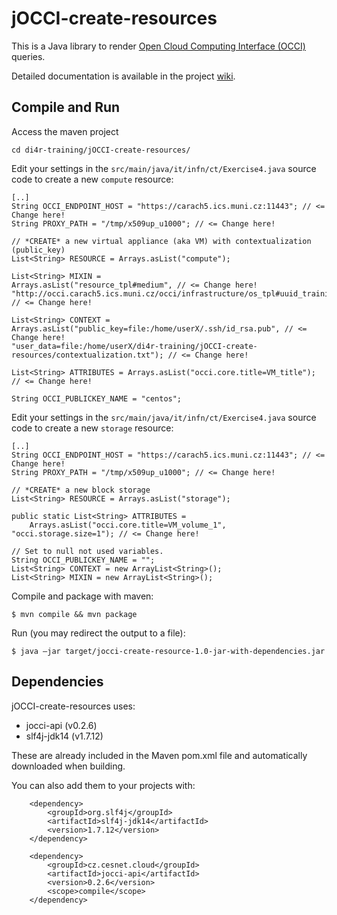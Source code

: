 # jOCCI-create-resources
This is a Java library to render <a href="http://occi-wg.org/about/specification/">Open Cloud Computing Interface (OCCI)</a> queries.

Detailed documentation is available in the project <a href="https://github.com/EGI-FCTF/jOCCI-api/wiki">wiki</a>.


## Compile and Run

Access the maven project

```cd di4r-training/jOCCI-create-resources/```

Edit your settings in the `src/main/java/it/infn/ct/Exercise4.java` source code to create a new ```compute``` resource:
```
[..]
String OCCI_ENDPOINT_HOST = "https://carach5.ics.muni.cz:11443"; // <= Change here!
String PROXY_PATH = "/tmp/x509up_u1000"; // <= Change here!

// *CREATE* a new virtual appliance (aka VM) with contextualization (public_key)
List<String> RESOURCE = Arrays.asList("compute");

List<String> MIXIN =
Arrays.asList("resource_tpl#medium", // <= Change here!
"http://occi.carach5.ics.muni.cz/occi/infrastructure/os_tpl#uuid_training_centos_6_fedcloud_warg_168"); // <= Change here!

List<String> CONTEXT =
Arrays.asList("public_key=file:/home/userX/.ssh/id_rsa.pub", // <= Change here!
"user_data=file:/home/userX/di4r-training/jOCCI-create-resources/contextualization.txt"); // <= Change here!

List<String> ATTRIBUTES = Arrays.asList("occi.core.title=VM_title"); // <= Change here!

String OCCI_PUBLICKEY_NAME = "centos";
```


Edit your settings in the `src/main/java/it/infn/ct/Exercise4.java` source code to create a new ```storage``` resource:
```
[..]
String OCCI_ENDPOINT_HOST = "https://carach5.ics.muni.cz:11443"; // <= Change here!
String PROXY_PATH = "/tmp/x509up_u1000"; // <= Change here!

// *CREATE* a new block storage
List<String> RESOURCE = Arrays.asList("storage"); 

public static List<String> ATTRIBUTES = 
    Arrays.asList("occi.core.title=VM_volume_1", "occi.storage.size=1"); // <= Change here!
    
// Set to null not used variables.
String OCCI_PUBLICKEY_NAME = "";
List<String> CONTEXT = new ArrayList<String>();
List<String> MIXIN = new ArrayList<String>();
```

Compile and package with maven:
```
$ mvn compile && mvn package
```

Run (you may redirect the output to a file):
```
$ java –jar target/jocci-create-resource-1.0-jar-with-dependencies.jar
```

## Dependencies

jOCCI-create-resources uses:
- jocci-api (v0.2.6)
- slf4j-jdk14 (v1.7.12)

These are already included in the Maven pom.xml file and automatically downloaded when building.

You can also add them to your projects with:

```
    <dependency>
        <groupId>org.slf4j</groupId>
        <artifactId>slf4j-jdk14</artifactId>
        <version>1.7.12</version>
    </dependency>

    <dependency>
        <groupId>cz.cesnet.cloud</groupId>
        <artifactId>jocci-api</artifactId>
        <version>0.2.6</version>
        <scope>compile</scope>
    </dependency>
```
